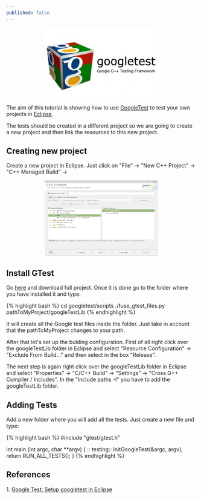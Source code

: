 ```yaml
---
published: false
---
```

<center><img src="/images/google-c-testing-framework-gtesk-300x200.jpg" width="300" height="200"></center>
The aim of this tutorial is showing how to use <a href="https://github.com/google/googletest" target="_blank">GoogleTest</a> to test your own projects in <a href="https://www.eclipse.org/" target="_blank">Eclipse</a>.
  
<!-- more -->

The tests should be created in a different project so we are going to create a new project and then link the resources to this new project.

<h2> Creating new project </h2>

Create a new project in Eclipse. Just click on "File" -> "New C++ Project" -> "C++ Managed Build" -> 
<center><img src="/images/NewC++Project.png" width="300" height="200"></center>

<h2>Install GTest</h2>

Go <a href="https://github.com/google/googletest" target="_blank">here</a> and download full project. Once it is done go to the folder where you have installed it and type:

{% highlight bash %}
cd googletest/scripts
./fuse_gtest_files.py pathToMyProject/googleTestLib
{% endhighlight %}

It will create all the Google test files inside the folder. Just take in account that the pathToMyProject changes to your path. 

After that let's set up the bulding configuration. First of all right click over the googleTestLib folder in Eclipse and select "Resource Configuration" -> "Exclude From Build..." and then select in the box "Release". 

The next step is again right click over the googleTestLib folder in Eclipse and select "Properties" -> "C/C++ Build" -> "Settings" -> "Cross G++ Compiler / Includes". In the "Include paths -I" you have to add the googleTestLib folder.  

<h2>Adding Tests</h2>

Add a new folder where you will add all the tests. Just create a new file and type:

{% highlight bash %}
#include "gtest/gtest.h"

int main (int argc, char **argv) {
	:: testing:: InitGoogleTest(&argc, argv);
	return RUN_ALL_TESTS();
}
{% endhighlight %}


<h2>References</h2>
1. <a href="https://www.youtube.com/watch?v=y9sGAF1k63o" target="_blank">Google Test: Setup googletest in Eclipse</a>


